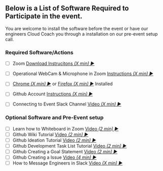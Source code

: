
## Below is a List of Software Required to Participate in the event.
You are welcome to install the software before the event or have our engineers Cloud Coach you through a installation on our pre-event setup call.

### Required Software/Actions

  - [ ] Zoom [Download Instrucitons _(X min) &#9658;_](https://zoom.us/download)
  - [ ] Operational WebCam & Microphone in Zoom [Instructions _(X min) &#9658;_](https://support.zoom.us/hc/en-us/articles/201362283-Testing-computer-or-device-audio)
  - [ ] [Chrome _(X min) &#9658;_](https://www.google.com/chrome/?brand=CHBD&gclid=EAIaIQobChMIsP3wuKKQ6QIVDJyzCh2vBgYrEAAYASABEgJUFvD_BwE&gclsrc=aw.ds) or [Firefox _(X min) &#9658;_](https://www.mozilla.org/en-US/firefox/new/) Installed
  - [ ] Github Account [Instructions _(X min) &#9658;_](https://videohub.oracle.com/media/How+to+Create+a+Github+Account/1_butiy9ju/161336821)   
  - [ ] Connecting to Event Slack Channel [Video _(X min) &#9658;_](https://addlink)


### Optional Software and Pre-Event setup
- [ ] Learn how to Whiteboard in Zoom [Video _(2 min) &#9658;_ ](https://videohub.oracle.com/media/1_rrtt48xh)
- [ ] Github Wiki Tutorial [Video _(2 min) &#9658;_](https://videohub.oracle.com/media/1_jo0rpq1p)
- [ ] Github Ideation Tutorial [Video _(2 min) &#9658;_](https://videohub.oracle.com/media/1_jr2jrhuu)
- [ ] Github Development Task List Tutorial [Video _(2 min) &#9658;_](https://videohub.oracle.com/media/1_jihglnvj)
- [ ] Github Creating a Goal Statement [Video _(2 min) &#9658;_](https://videohub.oracle.com/media/1_54v896j9)
- [ ] Github Creating a Issue [Video _(4 min) &#9658;_](https://videohub.oracle.com/media/1_zlh127rj)
- [ ] How to Message Engineers in Slack [Video _(X min) &#9658;_](https://addlink)
